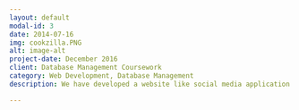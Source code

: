 ```yaml
---
layout: default
modal-id: 3
date: 2014-07-16
img: cookzilla.PNG
alt: image-alt
project-date: December 2016
client: Database Management Coursework
category: Web Development, Database Management
description: We have developed a website like social media application for food lovers. Inspired from Indian application named “Zomato” which gives review about the restaurants and different sets of cuisines from various cultures, we have slightly modified the idea to develop our application. In our application, user will have their account and can perform various activities. User can share recipes with each other, connect with each other by forming a group, organizing the events, and can view the activities of their followers. <a href="https://cookzilla.000webhostapp.com/">Find Live Demo Here</a>. 

---
```

